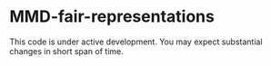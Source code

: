 # MMD-fair-representations

This code is under active development. You may expect substantial changes in short span of time.
